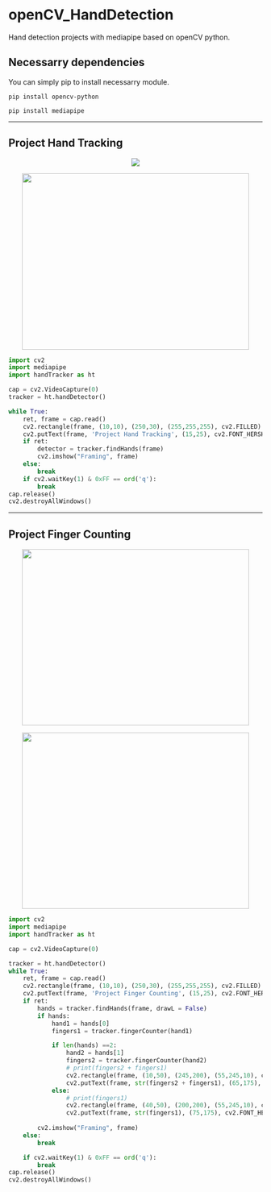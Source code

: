 # openCV_HandDetection
Hand detection projects with mediapipe based on openCV python.


## Necessarry dependencies
<p> You can simply pip to install necessarry module. </p>

<code>pip install opencv-python</code>

<code>pip install mediapipe</code>

-----------------------------------
Project Hand Tracking
-----------------------------------

<p align = "center">
    <img src = "https://github.com/Raihan-009/openCV_HandDetection/blob/main/results/handTracking01.png">
</p>
<p align = "center">
    <img src = "https://github.com/Raihan-009/openCV_HandDetection/blob/main/results/handTracking02.png" width = "450" height = "350">
</p>

```python
import cv2
import mediapipe
import handTracker as ht

cap = cv2.VideoCapture(0)
tracker = ht.handDetector()

while True:
    ret, frame = cap.read()
    cv2.rectangle(frame, (10,10), (250,30), (255,255,255), cv2.FILLED)
    cv2.putText(frame, 'Project Hand Tracking', (15,25), cv2.FONT_HERSHEY_COMPLEX, 0.5, (255,0,0), 1)
    if ret:
        detector = tracker.findHands(frame)
        cv2.imshow("Framing", frame)
    else:
        break
    if cv2.waitKey(1) & 0xFF == ord('q'):
        break
cap.release()
cv2.destroyAllWindows()
```
-----------------------------------
Project Finger Counting
-----------------------------------

<p align = "center">
    <img src = "https://github.com/Raihan-009/openCV_HandDetection/blob/main/results/fingerCounting01.png" width = "450" height = "350">
</p>
<p align = "center">
    <img src = "https://github.com/Raihan-009/openCV_HandDetection/blob/main/results/fingerCounting02.png" width = "450" height = "350">
</p>

```python
import cv2
import mediapipe
import handTracker as ht

cap = cv2.VideoCapture(0)

tracker = ht.handDetector()
while True:
    ret, frame = cap.read()
    cv2.rectangle(frame, (10,10), (250,30), (255,255,255), cv2.FILLED)
    cv2.putText(frame, 'Project Finger Counting', (15,25), cv2.FONT_HERSHEY_COMPLEX, 0.5, (255,0,0), 1)
    if ret:
        hands = tracker.findHands(frame, drawL = False)
        if hands:
            hand1 = hands[0]
            fingers1 = tracker.fingerCounter(hand1)

            if len(hands) ==2:
                hand2 = hands[1]
                fingers2 = tracker.fingerCounter(hand2)
                # print(fingers2 + fingers1)
                cv2.rectangle(frame, (10,50), (245,200), (55,245,10), cv2.FILLED)
                cv2.putText(frame, str(fingers2 + fingers1), (65,175), cv2.FONT_HERSHEY_COMPLEX, 4, (0,0,0), 20)
            else:
                # print(fingers1)
                cv2.rectangle(frame, (40,50), (200,200), (55,245,10), cv2.FILLED)
                cv2.putText(frame, str(fingers1), (75,175), cv2.FONT_HERSHEY_COMPLEX, 4, (0,0,0), 20)
                
        cv2.imshow("Framing", frame)
    else:
        break

    if cv2.waitKey(1) & 0xFF == ord('q'):
        break
cap.release()
cv2.destroyAllWindows()
```

